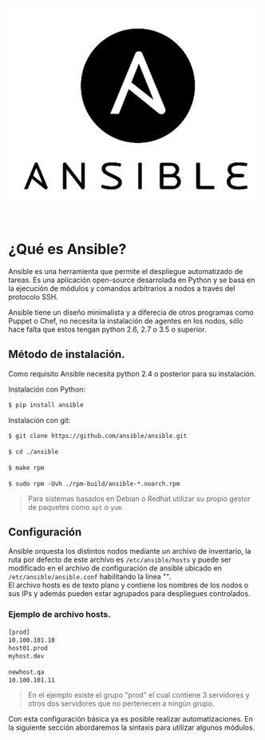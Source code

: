 <p align="center"><img src="https://raw.githubusercontent.com/coneking/trabajo/desarrollo/Ansible/images/ansible-logo.png" width="500" /></p>

<br>

# ¿Qué es Ansible?

Ansible es una herramienta que permite el despliegue automatizado de tareas. Es una aplicación open-source desarrolada en Python y se basa en la ejecución de módulos y comandos arbitrarios a nodos a través del protocolo SSH.<br>

Ansible tiene un diseño minimalista y a diferecia de otros programas como Puppet o Chef, no necesita la instalación de agentes en los nodos, sólo hace falta que estos tengan python 2.6, 2.7 o 3.5 o superior.<br>


## Método de instalación.

Como requisito Ansible necesita python 2.4 o posterior para su instalación.<br>

Instalación con Python:

```python
$ pip install ansible
```


Instalación con git:

```git
$ git clone https://github.com/ansible/ansible.git

$ cd ./ansible

$ make rpm

$ sudo rpm -Uvh ./rpm-build/ansible-*.noarch.rpm
```

>Para sistemas basados en Debian o Redhat utilizar su propio gestor de paquetes como `apt` o `yum`.


## Configuración

Ansible orquesta los distintos nodos mediante un archivo de inventario, la ruta por defecto de este archivo es `/etc/ansible/hosts` y puede ser modificado en el archivo de configuración de ansible ubicado en `/etc/ansible/ansible.conf` habilitando la línea "".<br>
El archivo hosts es de texto plano y contiene los nombres de los nodos o sus IPs y además pueden estar agrupados para despliegues controlados.<br>

### Ejemplo de archivo hosts.

```
[prod]
10.100.101.10
host01.prod
myhost.dev

newhost.qa
10.100.101.11
```
>En el ejemplo existe el grupo "prod" el cual contiene 3 servidores y otros dos servidores que no pertenecen a ningún grupo.


Con esta configuración básica ya es posible realizar automatizaciones. En la siguiente sección abordaremos la sintaxis para utilizar algunos módulos.
